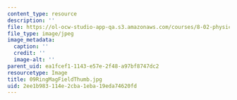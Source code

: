 ```yaml
---
content_type: resource
description: ''
file: https://ol-ocw-studio-app-qa.s3.amazonaws.com/courses/8-02-physics-ii-electricity-and-magnetism-spring-2007/2ee1b983114e2cba1eba19eda74620fd_09RingMagFieldThumb.jpg
file_type: image/jpeg
image_metadata:
  caption: ''
  credit: ''
  image-alt: ''
parent_uid: ea1fcef1-1143-e57e-2f48-a97bf8747dc2
resourcetype: Image
title: 09RingMagFieldThumb.jpg
uid: 2ee1b983-114e-2cba-1eba-19eda74620fd
---
```

